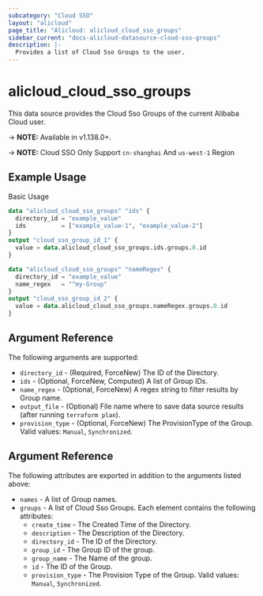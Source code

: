 ```yaml
---
subcategory: "Cloud SSO"
layout: "alicloud"
page_title: "Alicloud: alicloud_cloud_sso_groups"
sidebar_current: "docs-alicloud-datasource-cloud-sso-groups"
description: |-
  Provides a list of Cloud Sso Groups to the user.
---
```


# alicloud\_cloud\_sso\_groups

This data source provides the Cloud Sso Groups of the current Alibaba Cloud user.

-> **NOTE:** Available in v1.138.0+.

-> **NOTE:** Cloud SSO Only Support `cn-shanghai` And `us-west-1` Region

## Example Usage

Basic Usage

```terraform
data "alicloud_cloud_sso_groups" "ids" {
  directory_id = "example_value"
  ids          = ["example_value-1", "example_value-2"]
}
output "cloud_sso_group_id_1" {
  value = data.alicloud_cloud_sso_groups.ids.groups.0.id
}

data "alicloud_cloud_sso_groups" "nameRegex" {
  directory_id = "example_value"
  name_regex   = "^my-Group"
}
output "cloud_sso_group_id_2" {
  value = data.alicloud_cloud_sso_groups.nameRegex.groups.0.id
}
```

## Argument Reference

The following arguments are supported:

* `directory_id` - (Required, ForceNew)  The ID of the Directory.
* `ids` - (Optional, ForceNew, Computed)  A list of Group IDs.
* `name_regex` - (Optional, ForceNew) A regex string to filter results by Group name.
* `output_file` - (Optional) File name where to save data source results (after running `terraform plan`).
* `provision_type` - (Optional, ForceNew) The ProvisionType of the Group. Valid values: `Manual`, `Synchronized`.

## Argument Reference

The following attributes are exported in addition to the arguments listed above:

* `names` - A list of Group names.
* `groups` - A list of Cloud Sso Groups. Each element contains the following attributes:
	* `create_time` - The Created Time of the Directory.
	* `description` - The Description of the Directory.
	* `directory_id` -  The ID of the Directory.
	* `group_id` - The Group ID of the group.
	* `group_name` - The Name of the group.
	* `id` - The ID of the Group.
	* `provision_type` - The Provision Type of the Group. Valid values: `Manual`, `Synchronized`.

